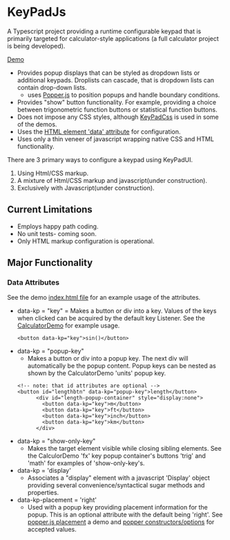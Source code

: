 # KeyPadJs #
 A Typescript project providing a runtime configurable keypad that is primarily targeted for calculator-style applications (a full calculator project is being developed). 

[Demo](https://johnhansenca.github.io/KeyPadJs/)

- Provides popup displays that can be styled as dropdown lists or additional keypads. Droplists can cascade, that is dropdown lists can contain drop-down lists.
    - uses [Popper.js](https://popper.js.org/docs/v2/) to position popups and handle boundary conditions.
- Provides "show" button functionality. For example, providing a choice between trigonometric function buttons or statistical function buttons.
- Does not impose any CSS styles, although [KeyPadCss](https://github.com/JohnHansenCa/KeyPadCss) is used in some of the demos.
- Uses the [HTML element 'data' attribute](https://developer.mozilla.org/en-US/docs/Learn/HTML/Howto/Use_data_attributes) for configuration.
- Uses only a thin veneer of javascript wrapping native CSS and HTML functionality.

There are 3 primary ways to configure a keypad using KeyPadUI.
1. Using Html/CSS markup.
2. A mixture of Html/CSS markup and javascript(under construction).
3. Exclusively with Javascript(under construction).

## Current Limitations ##
- Employs happy path coding. 
- No unit tests- coming soon.
- Only HTML markup configuration is operational.

## Major Functionality ##
### Data Attributes ###
See the demo [index.html file](https://github.com/JohnHansenCa/KeyPadJs/blob/main/index.html) for an example usage of the attributes.

- data-kp = "key"
    = Makes a button or div into a key.  Values of the keys when clicked can be acquired by the default key Listener.  See the [CalculatorDemo](https://github.com/JohnHansenCa/KeyPadJs/blob/main/tscript/demo/calculatorDemo.ts) for example usage.
    ```
    <button data-kp="key">sin()</button>
    ```
- data-kp = "popup-key"
    - Makes a button or div into a popup key.  The next div will automatically be the popup content. Popup keys can be nested as shown by the CalculatorDemo 'units' popup key.
    ```
    <!-- note: that id attributes are optional -->
    <button id="lengthbtn" data-kp="popup-key">length</button>
          <div id="length-popup-container" style="display:none">
            <button data-kp="key">m</button>
            <button data-kp="key">ft</button>
            <button data-kp="key">inch</button>
            <button data-kp="key">km</button>
          </div>
    ```
- data-kp = "show-only-key"
    - Makes the target element visible while closing sibling elements. See the CalculorDemo 'fx' key popup container's buttons 'trig' and 'math' for examples of 'show-only-key's.
- data-kp = 'display'
    - Associates a "display" element with a javascript 'Display' object providing several convenience/syntactical sugar methods and properties.
- data-kp-placement = 'right'
    - Used with a popup key providing placement information for the popup. This is an optional attribute with the default being 'right'.  See [popper.js placement](https://popper.js.org/) a demo and [popper constructors/options](https://popper.js.org/docs/v2/constructors/) for accepted values.